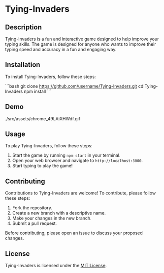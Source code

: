 # Tying-Invaders

## Description

Tying-Invaders is a fun and interactive game designed to help improve your typing skills. The game is designed for anyone who wants to improve their typing speed and accuracy in a fun and engaging way.

## Installation

To install Tying-Invaders, follow these steps:

\```bash
git clone https://github.com/username/Tying-Invaders.git
cd Tying-Invaders
npm install
\```

## Demo
./src/assets/chrome_49LAiXHWdf.gif


## Usage

To play Tying-Invaders, follow these steps:

1. Start the game by running `npm start` in your terminal.
2. Open your web browser and navigate to `http://localhost:3000`.
3. Start typing to play the game!

## Contributing

Contributions to Tying-Invaders are welcome! To contribute, please follow these steps:

1. Fork the repository.
2. Create a new branch with a descriptive name.
3. Make your changes in the new branch.
4. Submit a pull request.

Before contributing, please open an issue to discuss your proposed changes.

## License

Tying-Invaders is licensed under the [MIT License](LICENSE).